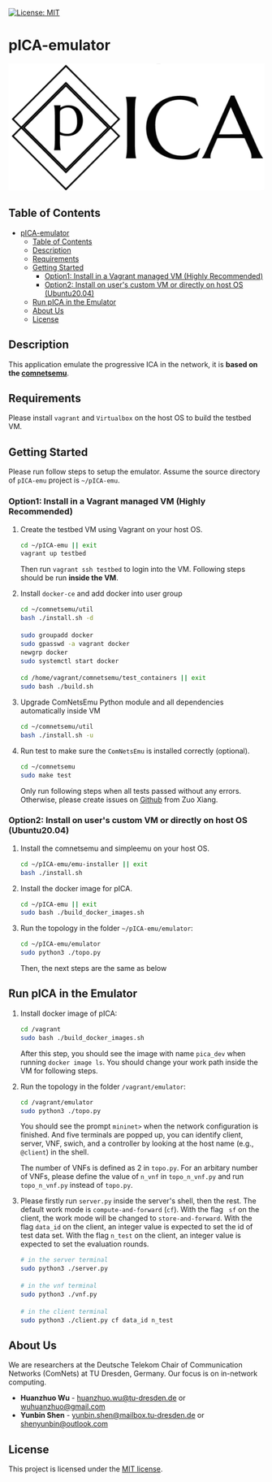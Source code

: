 [![License: MIT](https://img.shields.io/badge/License-MIT-yellow.svg)](https://opensource.org/licenses/MIT)

# pICA-emulator
![](image/logo.png)

## Table of Contents
- [pICA-emulator](#pica-emulator)
  - [Table of Contents](#table-of-contents)
  - [Description](#description)
  - [Requirements](#requirements)
  - [Getting Started](#getting-started)
    - [Option1: Install in a Vagrant managed VM (Highly Recommended)](#option1-install-in-a-vagrant-managed-vm-highly-recommended)
    - [Option2: Install on user's custom VM or directly on host OS (Ubuntu20.04)](#option2-install-on-users-custom-vm-or-directly-on-host-os-ubuntu2004)
  - [Run pICA in the Emulator](#run-pica-in-the-emulator)
  - [About Us](#about-us)
  - [License](#license)


## Description

This application emulate the progressive ICA in the network, it is **based on the [comnetsemu](https://git.comnets.net/public-repo/comnetsemu)**.

## Requirements

Please install `vagrant` and `Virtualbox` on the host OS to build the testbed VM.

## Getting Started

Please run follow steps to setup the emulator. Assume the source directory of `pICA-emu` project is `~/pICA-emu`.

### Option1: Install in a Vagrant managed VM (Highly Recommended)

1. Create the testbed VM using Vagrant on your host OS.
    ```bash
    cd ~/pICA-emu || exit
    vagrant up testbed
    ```
    Then run `vagrant ssh testbed` to login into the VM. Following steps should be run **inside the VM**.

2. Install `docker-ce` and add docker into user group
    ```bash
    cd ~/comnetsemu/util
    bash ./install.sh -d

    sudo groupadd docker
    sudo gpasswd -a vagrant docker
    newgrp docker
    sudo systemctl start docker
    
    cd /home/vagrant/comnetsemu/test_containers || exit
    sudo bash ./build.sh
    ```

<!-- 2. 
    ```bash
    sudo apt-get update
    sudo apt-get install  apt-transport-https  ca-certificates curl  software-properties-common
    curl -fsSL  https://download.docker.com/linux/ubuntu/gpg | sudo apt-key add
    sudo add-apt-repository "deb [arch=amd64]  https://download.docker.com/linux/ubuntu bionic stable" 
    sudo apt-get update
    sudo apt-get install docker-ce

    sudo groupadd docker
    sudo gpasswd -a vagrant docker
    newgrp docker

    cd /home/vagrant/comnetsemu/test_containers || exit
    sudo bash ./build.sh
    ``` -->

3. Upgrade ComNetsEmu Python module and all dependencies automatically inside VM
    ```bash
    cd ~/comnetsemu/util
    bash ./install.sh -u
    ```

4. Run test to make sure the `ComNetsEmu` is installed correctly (optional).
    ```bash
    cd ~/comnetsemu
    sudo make test
    ```
    Only run following steps when all tests passed without any errors. Otherwise, please create issues on [Github](https://github.com/stevelorenz/comnetsemu/issues) from Zuo Xiang.

### Option2: Install on user's custom VM or directly on host OS (Ubuntu20.04)

1. Install the comnetsemu and simpleemu on your host OS.
    ```bash
    cd ~/pICA-emu/emu-installer || exit
    bash ./install.sh
    ```

2. Install the docker image for pICA.
    ```bash
    cd ~/pICA-emu || exit
    sudo bash ./build_docker_images.sh
    ```

3. Run the topology in the folder ```~/pICA-emu/emulator```:
    ```bash
    cd ~/pICA-emu/emulator
    sudo python3 ./topo.py
    ```
    Then, the next steps are the same as below

## Run pICA in the Emulator

1. Install docker image of pICA:
   ```bash
   cd /vagrant
   sudo bash ./build_docker_images.sh
   ```
    After this step, you should see the image with name ```pica_dev``` when running ```docker image ls```.
    You should change your work path inside the VM for following steps.

2. Run the topology in the folder ```/vagrant/emulator```:
    ```bash
    cd /vagrant/emulator
    sudo python3 ./topo.py
    ```
    You should see the prompt `mininet>` when the network configuration is finished.
    And five terminals are popped up, you can identify client, server, VNF, swich, and a controller by looking at the host name (e.g., `@client`) in the shell.

    The number of VNFs is defined as 2 in ```topo.py```. For an arbitary number of VNFs, please define the value of ```n_vnf``` in ```topo_n_vnf.py``` and run ```topo_n_vnf.py``` instead of ```topo.py```.

3. Please firstly run `server.py` inside the server's shell, then the rest. The default work mode is ```compute-and-forward``` (```cf```). With the flag ``` sf``` on the client, the work mode will be changed to ```store-and-forward```. With the flag ```data_id``` on the client, an integer value is expected to set the id of test data set. With the flag ```n_test``` on the client, an integer value is expected to set the evaluation rounds.
    ```bash
    # in the server terminal
    sudo python3 ./server.py

    # in the vnf terminal
    sudo python3 ./vnf.py

    # in the client terminal
    sudo python3 ./client.py cf data_id n_test
    ```
## About Us

We are researchers at the Deutsche Telekom Chair of Communication Networks (ComNets) at TU Dresden, Germany. Our focus is on in-network computing.

* **Huanzhuo Wu** - huanzhuo.wu@tu-dresden.de or wuhuanzhuo@gmail.com
* **Yunbin Shen** - yunbin.shen@mailbox.tu-dresden.de or shenyunbin@outlook.com

## License

This project is licensed under the [MIT license](./LICENSE).